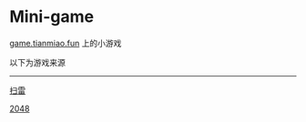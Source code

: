 # Mini-game

[game.tianmiao.fun](https://game.tianmiao.fun) 上的小游戏

以下为游戏来源

---

[扫雷](https://gitee.com/wen-muchun/js-games)

[2048](https://github.com/gabrielecirulli/2048)
